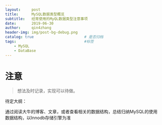 ```yaml
---
layout:     post
title:      MySQL数据类型概览
subtitle:   经常使用的MyQL数据类型注意事项
date:       2019-06-30
author:     qin4zhang
header-img: img/post-bg-debug.png 
catalog: true 						# 是否归档
tags:								#标签
    - MySQL
    - DataBase
---
```

# 注意
> 想法及时记录，实现可以待做。

待定大纲：

通过阅读大牛的博客、文章，或者查看相关的数据结构，总结归纳MySQL的使用数据结构，以Innodb存储引擎为准